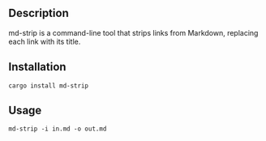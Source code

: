 ## Description

md-strip is a command-line tool that strips links from Markdown, replacing each link with its title.

## Installation

```shell
cargo install md-strip
```

## Usage

```shell
md-strip -i in.md -o out.md
```
